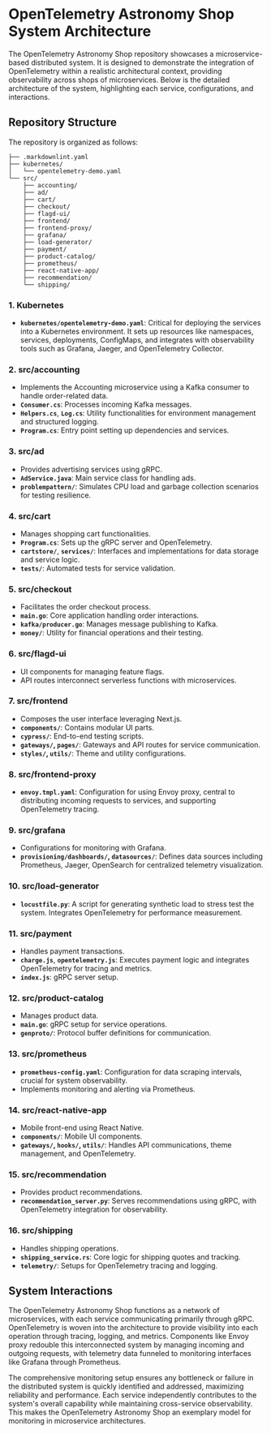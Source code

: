 # OpenTelemetry Astronomy Shop System Architecture

The OpenTelemetry Astronomy Shop repository showcases a microservice-based distributed system. It is designed to demonstrate the integration of OpenTelemetry within a realistic architectural context, providing observability across shops of microservices. Below is the detailed architecture of the system, highlighting each service, configurations, and interactions.

## Repository Structure

The repository is organized as follows:

```
├── .markdownlint.yaml
├── kubernetes/
│   └── opentelemetry-demo.yaml
└── src/
    ├── accounting/
    ├── ad/
    ├── cart/
    ├── checkout/
    ├── flagd-ui/
    ├── frontend/
    ├── frontend-proxy/
    ├── grafana/
    ├── load-generator/
    ├── payment/
    ├── product-catalog/
    ├── prometheus/
    ├── react-native-app/
    ├── recommendation/
    └── shipping/
```

### 1. **Kubernetes**

- **`kubernetes/opentelemetry-demo.yaml`**: Critical for deploying the services into a Kubernetes environment. It sets up resources like namespaces, services, deployments, ConfigMaps, and integrates with observability tools such as Grafana, Jaeger, and OpenTelemetry Collector.

### 2. **src/accounting**

- Implements the Accounting microservice using a Kafka consumer to handle order-related data.
- **`Consumer.cs`**: Processes incoming Kafka messages.
- **`Helpers.cs`**, **`Log.cs`**: Utility functionalities for environment management and structured logging.
- **`Program.cs`**: Entry point setting up dependencies and services.

### 3. **src/ad**

- Provides advertising services using gRPC.
- **`AdService.java`**: Main service class for handling ads.
- **`problempattern/`**: Simulates CPU load and garbage collection scenarios for testing resilience.

### 4. **src/cart**

- Manages shopping cart functionalities.
- **`Program.cs`**: Sets up the gRPC server and OpenTelemetry.
- **`cartstore/`**, **`services/`**: Interfaces and implementations for data storage and service logic.
- **`tests/`**: Automated tests for service validation.

### 5. **src/checkout**

- Facilitates the order checkout process.
- **`main.go`**: Core application handling order interactions.
- **`kafka/producer.go`**: Manages message publishing to Kafka.
- **`money/`**: Utility for financial operations and their testing.

### 6. **src/flagd-ui**

- UI components for managing feature flags.
- API routes interconnect serverless functions with microservices.

### 7. **src/frontend**

- Composes the user interface leveraging Next.js.
- **`components/`**: Contains modular UI parts.
- **`cypress/`**: End-to-end testing scripts.
- **`gateways/`, `pages/`**: Gateways and API routes for service communication.
- **`styles/`, `utils/`**: Theme and utility configurations.

### 8. **src/frontend-proxy**

- **`envoy.tmpl.yaml`**: Configuration for using Envoy proxy, central to distributing incoming requests to services, and supporting OpenTelemetry tracing.

### 9. **src/grafana**

- Configurations for monitoring with Grafana.
- **`provisioning/dashboards/`, `datasources/`**: Defines data sources including Prometheus, Jaeger, OpenSearch for centralized telemetry visualization.

### 10. **src/load-generator**

- **`locustfile.py`**: A script for generating synthetic load to stress test the system. Integrates OpenTelemetry for performance measurement.

### 11. **src/payment**

- Handles payment transactions.
- **`charge.js`**, **`opentelemetry.js`**: Executes payment logic and integrates OpenTelemetry for tracing and metrics.
- **`index.js`**: gRPC server setup.

### 12. **src/product-catalog**

- Manages product data.
- **`main.go`**: gRPC setup for service operations.
- **`genproto/`**: Protocol buffer definitions for communication.

### 13. **src/prometheus**

- **`prometheus-config.yaml`**: Configuration for data scraping intervals, crucial for system observability.
- Implements monitoring and alerting via Prometheus.

### 14. **src/react-native-app**

- Mobile front-end using React Native.
- **`components/`**: Mobile UI components.
- **`gateways/`, `hooks/`, `utils/`**: Handles API communications, theme management, and OpenTelemetry.

### 15. **src/recommendation**

- Provides product recommendations.
- **`recommendation_server.py`**: Serves recommendations using gRPC, with OpenTelemetry integration for observability.

### 16. **src/shipping**

- Handles shipping operations.
- **`shipping_service.rs`**: Core logic for shipping quotes and tracking.
- **`telemetry/`**: Setups for OpenTelemetry tracing and logging.

## System Interactions

The OpenTelemetry Astronomy Shop functions as a network of microservices, with each service communicating primarily through gRPC. OpenTelemetry is woven into the architecture to provide visibility into each operation through tracing, logging, and metrics. Components like Envoy proxy redouble this interconnected system by managing incoming and outgoing requests, with telemetry data funneled to monitoring interfaces like Grafana through Prometheus.

The comprehensive monitoring setup ensures any bottleneck or failure in the distributed system is quickly identified and addressed, maximizing reliability and performance. Each service independently contributes to the system's overall capability while maintaining cross-service observability. This makes the OpenTelemetry Astronomy Shop an exemplary model for monitoring in microservice architectures.
